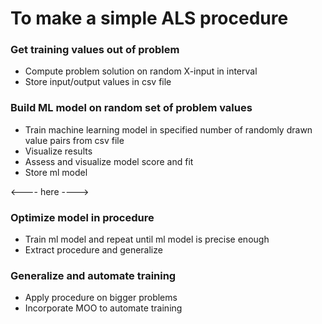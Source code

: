 # To make a simple ALS procedure

### Get training values out of problem
- Compute problem solution on random X-input in interval 
- Store input/output values in csv file

### Build ML model on random set of problem values 
- Train machine learning model in specified number of randomly drawn value pairs from csv file 
- Visualize results 
- Assess and visualize model score and fit 
- Store ml model

<---- here ----> 

### Optimize model in procedure
- Train ml model and repeat until ml model is precise enough
- Extract procedure and generalize

### Generalize and automate training 
- Apply procedure on bigger problems
- Incorporate MOO to automate training 
